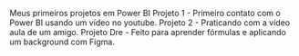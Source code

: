 Meus primeiros projetos em Power BI
Projeto 1 - Primeiro contato com o Power BI usando um vídeo no youtube.
Projeto 2 - Praticando com a vídeo aula de um amigo.
Projeto Dre - Feito para aprender fórmulas e aplicando um background com Figma.
